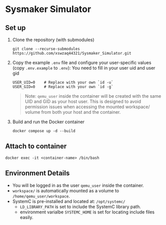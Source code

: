 # Sysmaker Simulator

## Set up

1. Clone the repository (with submodules)
    ```
    git clone --recurse-submodules https://github.com/xswzaq44321/Sysmaker_Simulator.git
    ```
2. Copy the example `.env` file and configure your user-specific values (copy `.env.example` to `.env`):
    You need to fill in your user uid and user gid
    ```
    USER_UID=0    # Replace with your own `id -u`
    USER_GID=0    # Replace with your own `id -g`
    ```
    > Note: `qemu_user` inside the container will be created with the same UID and GID as your host user.
    > This is designed to avoid permission issues when accessing the mounted workspace/ volume from both your host and the container.
3. Build and run the Docker container
    ```
    docker compose up -d --build
    ```

## Attach to container

```
docker exec -it <container-name> /bin/bash
```

## Environment Details

- You will be logged in as the user `qemu_user` inside the container.
- `workspace/` is automatically mounted as a volume to `/home/qemu_user/workspace`.
- SystemC is pre-installed and located at: `/opt/systemc/`
  - `LD_LIBRARY_PATH` is set to include the SystemC library path.
  - environment varialbe `SYSTEMC_HOME` is set for locating include files easily.